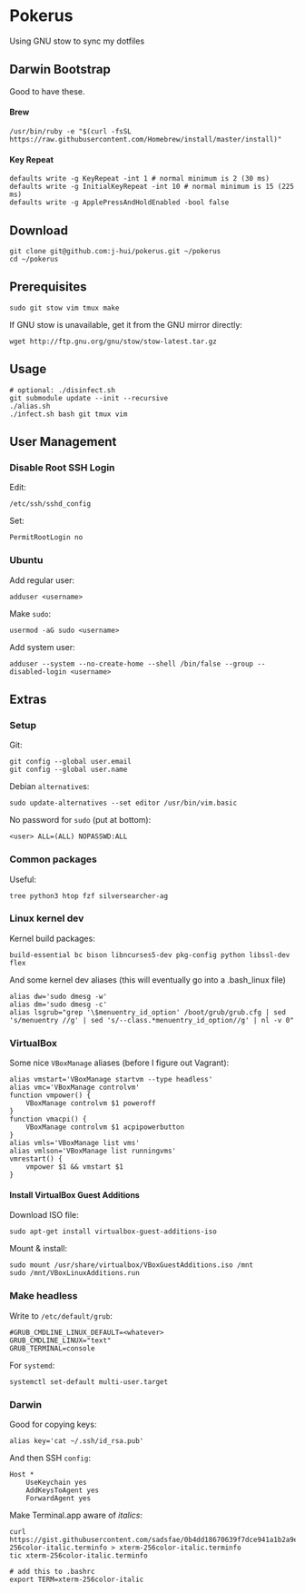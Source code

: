 # Pokerus

Using GNU stow to sync my dotfiles


## Darwin Bootstrap

Good to have these.

#### Brew

    /usr/bin/ruby -e "$(curl -fsSL https://raw.githubusercontent.com/Homebrew/install/master/install)"

#### Key Repeat

    defaults write -g KeyRepeat -int 1 # normal minimum is 2 (30 ms)
    defaults write -g InitialKeyRepeat -int 10 # normal minimum is 15 (225 ms)
    defaults write -g ApplePressAndHoldEnabled -bool false

## Download

    git clone git@github.com:j-hui/pokerus.git ~/pokerus
    cd ~/pokerus


## Prerequisites

    sudo git stow vim tmux make

If GNU stow is unavailable, get it from the GNU mirror directly:

    wget http://ftp.gnu.org/gnu/stow/stow-latest.tar.gz

## Usage

    # optional: ./disinfect.sh
    git submodule update --init --recursive
    ./alias.sh
    ./infect.sh bash git tmux vim

## User Management

### Disable Root SSH Login

Edit:

    /etc/ssh/sshd_config

Set:

    PermitRootLogin no

### Ubuntu

Add regular user:

    adduser <username>

Make `sudo`:

    usermod -aG sudo <username>

Add system user:

    adduser --system --no-create-home --shell /bin/false --group --disabled-login <username>

## Extras

### Setup

Git:

    git config --global user.email
    git config --global user.name

Debian `alternative`s:

    sudo update-alternatives --set editor /usr/bin/vim.basic

No password for `sudo` (put at bottom):

    <user> ALL=(ALL) NOPASSWD:ALL

### Common packages

Useful:

    tree python3 htop fzf silversearcher-ag

### Linux kernel dev

Kernel build packages:

    build-essential bc bison libncurses5-dev pkg-config python libssl-dev flex

And some kernel dev aliases (this will eventually go into a .bash_linux file)

    alias dw='sudo dmesg -w'
    alias dm='sudo dmesg -c'
    alias lsgrub="grep '\$menuentry_id_option' /boot/grub/grub.cfg | sed 's/menuentry //g' | sed 's/--class.*menuentry_id_option//g' | nl -v 0"

### VirtualBox

Some nice `VBoxManage` aliases (before I figure out Vagrant):

    alias vmstart='VBoxManage startvm --type headless'
    alias vmc='VBoxManage controlvm'
    function vmpower() {
        VBoxManage controlvm $1 poweroff
    }
    function vmacpi() {
        VBoxManage controlvm $1 acpipowerbutton
    }
    alias vmls='VBoxManage list vms'
    alias vmlson='VBoxManage list runningvms'
    vmrestart() {
        vmpower $1 && vmstart $1
    }

#### Install VirtualBox Guest Additions

Download ISO file:

    sudo apt-get install virtualbox-guest-additions-iso

Mount & install:

    sudo mount /usr/share/virtualbox/VBoxGuestAdditions.iso /mnt
    sudo /mnt/VBoxLinuxAdditions.run


### Make headless

Write to `/etc/default/grub`:

    #GRUB_CMDLINE_LINUX_DEFAULT=<whatever>
    GRUB_CMDLINE_LINUX="text"
    GRUB_TERMINAL=console

For `systemd`:

    systemctl set-default multi-user.target

### Darwin

Good for copying keys:

    alias key='cat ~/.ssh/id_rsa.pub'

And then SSH `config`:

    Host *
        UseKeychain yes
        AddKeysToAgent yes
        ForwardAgent yes

Make Terminal.app aware of _italics_:

    curl https://gist.githubusercontent.com/sadsfae/0b4dd18670639f7dce941a1b2a9e4e9e/raw/908b48e6b6370da0568be8d138966c60240a50dd/xterm-256color-italic.terminfo > xterm-256color-italic.terminfo
    tic xterm-256color-italic.terminfo

    # add this to .bashrc
    export TERM=xterm-256color-italic
